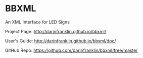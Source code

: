 BBXML
=====

An XML Interface for LED Signs

Project Page: http://darinfranklin.github.io/bbxml/

User's Guide: http://darinfranklin.github.io/bbxml/doc/

GitHub Repo: https://github.com/darinfranklin/bbxml/tree/master
